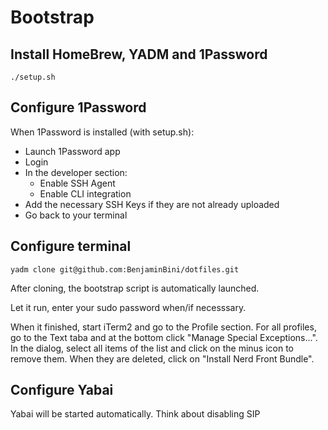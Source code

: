 # Bootstrap

## Install HomeBrew, YADM and 1Password

```shell
./setup.sh
```

## Configure 1Password

When 1Password is installed (with setup.sh):
* Launch 1Password app
* Login
* In the developer section:
    * Enable SSH Agent
    * Enable CLI integration
* Add the necessary SSH Keys if they are not already uploaded
* Go back to your terminal

## Configure terminal

```shell
yadm clone git@github.com:BenjaminBini/dotfiles.git
```

After cloning, the bootstrap script is automatically launched.

Let it run, enter your sudo password when/if necesssary.

When it finished, start iTerm2 and go to the Profile section. For all profiles, go to the Text taba and at the bottom click "Manage Special Exceptions...".
In the dialog, select all items of the list and click on the minus icon to remove them. When they are deleted, click on "Install Nerd Front Bundle".

## Configure Yabai

Yabai will be started automatically.
Think about disabling SIP
